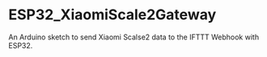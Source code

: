 # ESP32_XiaomiScale2Gateway
An Arduino sketch to send Xiaomi Scalse2 data to the IFTTT Webhook with ESP32.
